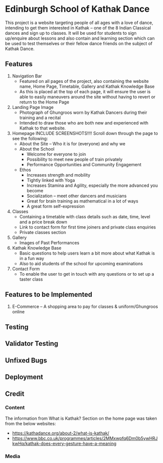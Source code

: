 # Edinburgh School of Kathak Dance

This project is a website targeting people of all ages with a love of dance, intending to get them interested in Kathak – one of the 8 Indian Classical dances and sign up to classes. It will be used for students to sign up/enquire about lessons and also contain and learning section which can be used to test themselves or their fellow dance friends on the subject of Kathak Dance. 

## Features

1.	Navigation Bar
    - Featured on all pages of the project, also containing the website name, Home Page, Timetable, Gallery and Kathak Knowledge Base
    - As this is placed at the top of each page, it will ensure the user is able to easily maneuvers around the site without having to revert or return to the Home Page
2.	Landing Page Image
    - Photograph of Ghungroos worn by Kathak Dancers during their training and a recital
    - Intended to draw those who are both new and experienced with Kathak to that website. 
3.	Homepage INCLUDE SCREENSHOTS!!!!
Scroll down through the page to see the following: 
    - About the Site – Who it is for (everyone) and why we
    - About the School
        - Welcome for everyone to join 
        - Possibility to meet new people of train privately 
        - Performance Opportunities and Community Engagement  
    - Ethos 
        - Increases strength and mobility 
        - Tightly linked with Yoga
        - Increases Stamina and Agility, especially the more advanced you become 
        - Socialization – meet other dancers and musicians 
        - Great for brain training as mathematical in a lot of ways 
        - A great form self-expression
4.	Classes
    - Containing a timetable with class details such as date, time, level and a price break down 
    - Link to contact form for first time joiners and private class enquiries 
    - Private classes section 
5.	Gallery 
    -  Images of Past Performances 
6.	Kathak Knowledge Base
    - Basic questions to help users learn a bit more about what Kathak is in a fun way
    - Also to aid students of the school for upcoming examinations 
7.	Contact Form 
    - To enable the user to get in touch with any questions or to set up a taster class 

## Features to be Implemented 
1.	E-Commerce – A shopping area to pay for classes & uniform/Ghungroos online

## Testing
## Validator Testing
## Unfixed Bugs
## Deployment
## Credit 
### Content

The information from What is Kathak? Section on the home page was taken from the below websites: 
- https://kathadance.org/about-2/what-is-kathak/ 
- https://www.bbc.co.uk/programmes/articles/2MMxwpfq6Dm0b5ywHRJkwHq/kathak-does-every-gesture-have-a-meaning 

### Media
